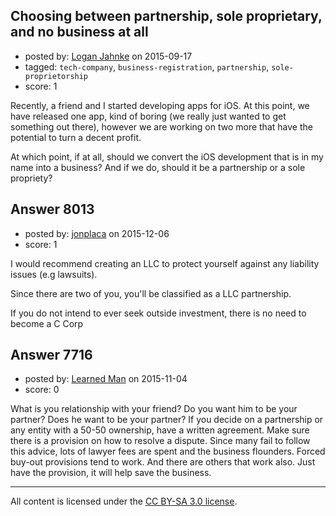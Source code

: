## Choosing between partnership, sole proprietary, and no business at all

- posted by: [Logan Jahnke](https://stackexchange.com/users/5204404/logan-jahnke) on 2015-09-17
- tagged: `tech-company`, `business-registration`, `partnership`, `sole-proprietorship`
- score: 1

Recently, a friend and I started developing apps for iOS. At this point, we have released one app, kind of boring (we really just wanted to get something out there), however we are working on two more that have the potential to turn a decent profit. 

At which point, if at all, should we convert the iOS development that is in my name into a business? And if we do, should it be a partnership or a sole propriety?


## Answer 8013

- posted by: [jonplaca](https://stackexchange.com/users/2609292/jonplaca) on 2015-12-06
- score: 1

I would recommend creating an LLC to protect yourself against any liability issues (e.g lawsuits). 

Since there are two of you, you'll be classified as a LLC partnership. 

If you do not intend to ever seek outside investment, there is no need to become a C Corp


## Answer 7716

- posted by: [Learned Man](https://stackexchange.com/users/7236940/learned-man) on 2015-11-04
- score: 0

What is you relationship with your friend? Do you want him to be your partner? Does he want to be your partner? If you decide on a partnership or any entity with a 50-50 ownership, have a written agreement. Make sure there is a provision on how to resolve a dispute. Since many fail to follow this advice, lots of lawyer fees are spent and the business flounders. Forced buy-out provisions tend to work. And there are others that work also. Just have the provision, it will help save the business.



---

All content is licensed under the [CC BY-SA 3.0 license](https://creativecommons.org/licenses/by-sa/3.0/).
